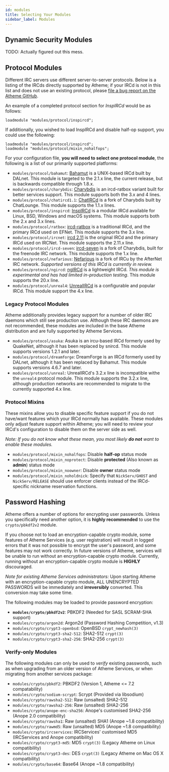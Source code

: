 ```yaml
---
id: modules
title: Selecting Your Modules
sidebar_label: Modules
---
```




## Dynamic Security Modules

TODO: Actually figured out this mess.

## Protocol Modules

Different IRC servers use different server-to-server protocols. Below is a listing of the IRCds directly supported by Atheme; if your IRCd is not in this list and does not use an existing protocol, please [file a bug report on the Atheme GitHub](https://github.com/atheme/atheme/issues).

An example of a completed protocol section for _InspIRCd_ would be as follows:
```
loadmodule "modules/protocol/inspircd";
```

If additionally, you wished to load InspIRCd and disable half-op support, you could use the following:
```
loadmodule "modules/protocol/inspircd";
loadmodule "modules/protocol/mixin_nohalfops";
```

For your configuration file, **you will need to select one protocol module**, the following is a list of our primarily supported platforms:

* `modules/protocol/bahamut`: [Bahamut](https://www.dal.net/?page=Bahamut) is a UNIX-based IRCd built by DALnet. This module is targeted to the 2.1.x line, the current release, but is backwards compatible through 1.8.x.
* `modules/protocol/charybdis`: [Charybdis](https://github.com/charybdis-ircd/charybdis) is an ircd-ratbox variant built for better services support. This module supports both the 3.x and 4 lines.
* `modules/protocol/chatircd1.1`: [ChatIRCd](https://www.chatlounge.net/w/index.php/Software) is a fork of Charybdis built by ChatLounge. This module supports the 1.1.x lines.
* `modules/protocol/inspircd`: [InspIRCd](https://www.inspircd.org/) is a modular IRCd available for Linux, BSD, Windows and macOS systems. This module supports both the 2.x and 3.x lines.
* `modules/protocol/ratbox`: [ircd-ratbox](https://www.ratbox.org/) is a traditional IRCd, and the primary IRCd used on EFNet. This module supports the 3.x line.
* `modules/protocol/ircnet`: [ircd 2.11](http://www.irc.org/ftp/irc/server/) is the original IRCd and the primary IRCd used on IRCNet. This module supports the 2.11.x line.
* `modules/protocol/ircd-seven`: [ircd-seven](https://github.com/freenode/ircd-seven) is a fork of Charybdis, built for the freenode IRC network. This module supports the 1.x line.
* `modules/protocol/nefarious`: [Nefarious](https://github.com/evilnet/nefarious2) is a fork of IRCu by the AfterNet IRC network. _Supported versions of this IRCd is currently in review._
* `modules/protocol/ngircd`: [ngIRCd](https://ngircd.barton.de/) is a lightweight IRCd. _This module is experimental and has had limited in-production testing_. This module supports the 20.x line.
* `modules/protocol/unreal4`: [UnrealIRCd](https://www.unrealircd.org/) is a configurable and popular IRCd. This module support the 4.x line.

### Legacy Protocol Modules

Atheme additionally provides legacy support for a number of older IRC daemons which still see production use. Although these IRC daemons are not recommended, these modules are included in the base Atheme distribution and are fully supported by Atheme Services.

* `modules/protocol/asuka`: Asuka is an ircu-based IRCd formerly used by QuakeNet, although it has been replaced by snircd. This module supports versions 1.2.1 and later.
* `modules/protocol/dreamforge`: DreamForge is an IRCd formerly used by DALnet, although it has been replaced by Bahamut. This module supports versions 4.6.7 and later.
* `modules/protocol/unreal`: UnrealIRCd's 3.2.x line is incompatible withe the `unreal4` protocol module. This module supports the 3.2.x line, although production networks are recommended to migrate to the currently supported 4.x line.

### Protocol Mixins

These mixins allow you to disable specific feature support if you do not have/want features which your IRCd normally has available. These modules only adjust feature support within Atheme; you will need to review your IRCd's configuration to disable them on the server side as well.

_Note: If you do not know what these mean, you most likely **do not** want to enable these modules._

* `modules/protocol/mixin_nohalfops`: Disable **half-op** status mode
* `modules/protocol/mixin_noprotect`: Disable **protected** (Also known as **admin**) status mode
* `modules/protocol/mixin_noowner`: Disable **owner** status mode
* `modules/protocol/mixin_noholdnick`: Specify that `NickServ/GHOST` and `NickServ/RELEASE` should use enforcer clients instead of the IRCd-specific nickname reservation functions.



## Password Hashing

Atheme offers a number of options for encrypting user passwords. Unless you specifically need another option, it is **highly recommended** to use the `crypto/pbkdf2v2` module.

If you choose not to load an encryption-capable crypto module, some features of Atheme Services
(e.g. user registration) will result in logged errors that it was not possible to encrypt the user's
password, and some features may not work correctly. In future versions of Atheme, services will be
unable to run without an encryption-capable crypto module. Currently, running without an encryption-capable
crypto module is **HIGHLY** discouraged.

_Note for existing Atheme Services administrators:_ Upon starting Atheme with an encryption-capable
crypto module, ALL UNENCRYPTED PASSWORDS will be immediately and **irreversibly** converted. This
conversion may take some time.

The following modules may be loaded to provide password encryption:
* **`modules/crypto/pbkdf2v2`**: PBKDF2 (Needed for SASL SCRAM-SHA support)
* `modules/crypto/argon2d`: Argon2d (Password Hashing Competition, v1.3)
* `modules/crypto/crypt3-openbsd`: OpenBSD `crypt_newhash(3)`
* `modules/crypto/crypt3-sha2-512`: SHA2-512 `crypt(3)`
* `modules/crypto/crypt3-sha2-256`: SHA2-256 `crypt(3)`

### Verify-only Modules

The following modules can only be used to _verify_ existing passwords, such as when upgrading
from an older version of Atheme Services, or when migrating from another services package:

* `modules/crypto/pbkdf2`: PBKDF2 (Version 1, Atheme <= 7.2 compatability)
* `modules/crypto/sodium-scrypt`: Scrypt (Provided via libsodium)
* `modules/crypto/rawsha2-512`: Raw (unsalted) SHA2-512
* `modules/crypto/rawsha2-256`: Raw (unsalted) SHA2-256
* `modules/crypto/anope-enc-sha256`: Anope's customised SHA2-256 (Anope 2.0 compatibility)
* `modules/crypto/rawsha1`: Raw (unsalted) SHA1 (Anope ~1.8 compatibility)
* `modules/crypto/rawmd5`: Raw (unsalted) MD5 (Anope ~1.8 compatibility)
* `modules/crypto/ircservices`: IRCServices' customised MD5 (IRCServices and Anope compatibility)
* `modules/crypto/crypt3-md5`: MD5 `crypt(3)` (Legacy Atheme on Linux compatibility)
* `modules/crypto/crypt3-des`: DES `crypt(3)` (Legacy Atheme on Mac OS X compatbility)
* `modules/crypto/base64`: Base64 (Anope ~1.8 compatibility)


